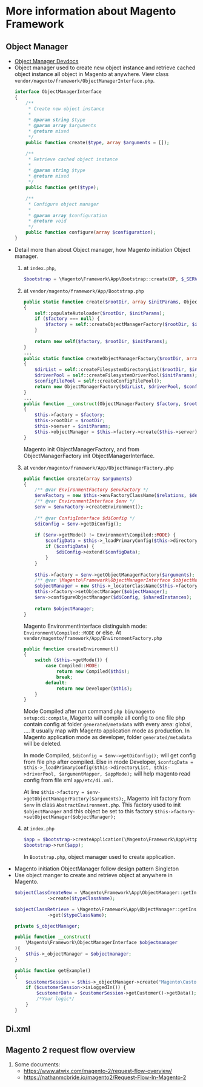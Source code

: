 # More information about Magento Framework
## Object Manager
- [Object Manager Devdocs](https://devdocs.magento.com/guides/v2.3/extension-dev-guide/object-manager.html)
- Object manager used to create new object instance and retrieve cached object instance all object in Magento at anywhere. View class `vendor/magento/framework/ObjectManagerInterface.php`.
    ```php
    interface ObjectManagerInterface
    {
        /**
         * Create new object instance
         *
         * @param string $type
         * @param array $arguments
         * @return mixed
         */
        public function create($type, array $arguments = []);
    
        /**
         * Retrieve cached object instance
         *
         * @param string $type
         * @return mixed
         */
        public function get($type);
    
        /**
         * Configure object manager
         *
         * @param array $configuration
         * @return void
         */
        public function configure(array $configuration);
    }
    ```
- Detail more than about Object manager, how Magento initiation Object manager.
    1. at `index.php`, 
        ```php
        $bootstrap = \Magento\Framework\App\Bootstrap::create(BP, $_SERVER);
        ```  
    2. at `vendor/magento/framework/App/Bootstrap.php`
        ```php
        public static function create($rootDir, array $initParams, ObjectManagerFactory $factory = null)
        {
            self::populateAutoloader($rootDir, $initParams);
            if ($factory === null) {
                $factory = self::createObjectManagerFactory($rootDir, $initParams);
            }
    
            return new self($factory, $rootDir, $initParams);
        }
        ...
        public static function createObjectManagerFactory($rootDir, array $initParams)
        {
            $dirList = self::createFilesystemDirectoryList($rootDir, $initParams);
            $driverPool = self::createFilesystemDriverPool($initParams);
            $configFilePool = self::createConfigFilePool();
            return new ObjectManagerFactory($dirList, $driverPool, $configFilePool);
        }
        ...
        public function __construct(ObjectManagerFactory $factory, $rootDir, array $initParams)
        {
            $this->factory = $factory;
            $this->rootDir = $rootDir;
            $this->server = $initParams;
            $this->objectManager = $this->factory->create($this->server);
        }
        ```
        Magento init ObjectManagerFactory, and from ObjectManagerFactory init ObjectManagerInterface.
        
    3. at `vendor/magento/framework/App/ObjectManagerFactory.php`
        ```php
        public function create(array $arguments)
        {
			/** @var EnvironmentFactory $envFactory */
            $envFactory = new $this->envFactoryClassName($relations, $definitions);
            /** @var EnvironmentInterface $env */
            $env = $envFactory->createEnvironment();
     
        	/** @var ConfigInterface $diConfig */
            $diConfig = $env->getDiConfig();
     
        	if ($env->getMode() != Environment\Compiled::MODE) {
                $configData = $this->_loadPrimaryConfig($this->directoryList, $this->driverPool, $argumentMapper, $appMode);
                if ($configData) {
                    $diConfig->extend($configData);
                }
            }
     
        	$this->factory = $env->getObjectManagerFactory($arguments);
            /** @var \Magento\Framework\ObjectManagerInterface $objectManager */
            $objectManager = new $this->_locatorClassName($this->factory, $diConfig, $sharedInstances);
            $this->factory->setObjectManager($objectManager);
        	$env->configureObjectManager($diConfig, $sharedInstances);
    
            return $objectManager;
        }
        ```
        Magento EnvironmentInterface distinguish mode: `Environment\Compiled::MODE` or else. At `vendor/magento/framework/App/EnvironmentFactory.php`
        ```php
        public function createEnvironment()
        {
            switch ($this->getMode()) {
                case Compiled::MODE:
                    return new Compiled($this);
                    break;
                default:
                    return new Developer($this);
            }
        }
        ```
        Mode Compiled after run command `php bin/magento setup:di:compile`, Magento will compile all config to one file php contain config at folder `generated/metadata` with every area: global, .... It usually map with Magento application mode as production. In Magento application mode as developer, folder `generated/metadata` will be deleted.
        
        In mode Compiled, `$diConfig = $env->getDiConfig();` will get config from file php after compiled. Else in mode Developer, `$configData = $this->_loadPrimaryConfig($this->directoryList, $this->driverPool, $argumentMapper, $appMode);` will help magento read config from file xml `app/etc/di.xml`.
        
        At line `$this->factory = $env->getObjectManagerFactory($arguments);`, Magento init factory from `$env` in class `AbstractEnvironment.php`. This factory used to init `$objectManager` and this object be set to this factory `$this->factory->setObjectManager($objectManager);`
    4. at `index.php`
        ```php
        $app = $bootstrap->createApplication(\Magento\Framework\App\Http::class);
		$bootstrap->run($app);
        ```
        In `Bootstrap.php`, object manager used to create application.
- Magento initiation ObjectManager follow design pattern Singleton
- Use object manger to create and retrieve object at anywhere in Magento. 
	```php
	$objectClassCreateNew = \Magento\Framework\App\ObjectManager::getInstance()
                ->create($typeClassName);
	```
	```php
	$objectClassRetrieve = \Magento\Framework\App\ObjectManager::getInstance()
                ->get($typeClassName);
	```
	```php
	private $_objectManager;
    
    public function __construct(
        \Magento\Framework\ObjectManagerInterface $objectmanager
    ){
        $this->_objectManager = $objectmanager;
    }

    public function getExample()
    {
        $customerSession = $this->_objectManager->create("Magento\Customer\Model\Session");
        if ($customerSession->isLoggedIn()) {
            $customerData = $customerSession->getCustomer()->getData();
            /*Your logic*/
        }
    }
	```
## Di.xml
## Magento 2 request flow overview
1. Some documents: 
    - https://www.atwix.com/magento-2/request-flow-overview/
    - https://nathanmcbride.io/magento2/Request-Flow-In-Magento-2